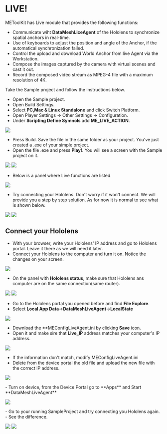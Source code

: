 # LIVE!

METoolKit has Live module that provides the following functions:
- Communicate wiht **DataMeshLiceAgent** of the Hololens to
  synchronize spatial anchors in real-time.
- Use of keyboards to adjust the position and angle of the Anchor,
  if the automatical synchronization failed.
- Control the upload and download World Anchor from live Agent via
  the Workstation. 
- Compose the images captured by the camera with virtual scenes and
  cast it out.
- Record the composed video stream as MPEG-4 file with a maximum
  resolution of 4K.

Take the Sample project and follow the instructions below. 
- Open the Sample project. 
- Open  Build Settings.
- Select **PC,Mac & Linux Standalone** and click Switch Platform. 
- Open Player Settings -> Other Settings -> Configuration.
- Under **Scripting Define Symnols** add **ME_LIVE_ACTION**.
<p align="left">
<img src="https://github.com/angelicaCruz/Tutorial/blob/master/live1.png">
</p>

- Press Build. Save the file in the same folder as your project. 
  You've just created a .exe of your simple project. 
- Open the file .exe and press **Play!**.
  You will see a screen with the Sample project on it. 
<p align="left">
<img src="https://github.com/angelicaCruz/Tutorial/blob/master/live2.png">
<img src="https://github.com/angelicaCruz/Tutorial/blob/master/live3.png">
</p>

- Below is a panel where Live functions are listed. 
<p align="left">
<img src="https://github.com/angelicaCruz/Tutorial/blob/master/live4.png">
</p>

- Try connecting your Hololens. Don't worry if it won't connect.
  We will provide you a step by step solution. 
  As for now it is normal to see what is shown below. 
<p align="left">
<img src="https://github.com/angelicaCruz/Tutorial/blob/master/live5.png">
<img src="https://github.com/angelicaCruz/Tutorial/blob/master/live6.png">
</p>
  
## Connect your Hololens
- With your browser, write your Hololens' IP address and go to
  Hololens portal. Leave it there as we will need it later. 
- Connect your Hololens to the computer and turn it on. 
  Notice the changes on your screen. 
<p align="left">
<img src="https://github.com/angelicaCruz/Tutorial/blob/master/live7.png">
</p>
  
- On the panel with **Hololens status**, make sure that Hololens ans 
  computer are on the same connection(same router).
<p align="left">
<img src="https://github.com/angelicaCruz/Tutorial/blob/master/live8.png">
<img src="https://github.com/angelicaCruz/Tutorial/blob/master/live8.1.png">
</p>
  
- Go to the Hololens portal you opened before and find
  **File Explore**.
- Select **Local App Data**->**DataMeshLiveAgent**->**LocalState**
  <p align="left">
<img src="https://github.com/angelicaCruz/Tutorial/blob/master/live9.png">
</p>

- Download the **MEConfigLiveAgent.ini by clicking **Save** icon. 
- Open it and make sire that **Live_IP** address matches 
  your computer's IP address.
  <p align="left">
<img src="https://github.com/angelicaCruz/Tutorial/blob/master/live10.png">
</p>

- If the information don't match, modify MEConfigLiveAgent.ini
- Delete from the device portal the old file and upload the new 
  file with the correct IP address.
  <p align="left">
<img src="https://github.com/angelicaCruz/Tutorial/blob/master/live11.png">
</p>
- Turn on device, from the Device Portal go to **Apps** and 
  Start **DataMeshLiveAgent**
<p align="left">
<img src="https://github.com/angelicaCruz/Tutorial/blob/master/live12png">
</p>
- Go to your running SampleProject and try connecting you Hololens again.
- See the difference. 
<p align="left">
<img src="https://github.com/angelicaCruz/Tutorial/blob/master/live13.png">
<img src="https://github.com/angelicaCruz/Tutorial/blob/master/live13.a.png">
</p>


